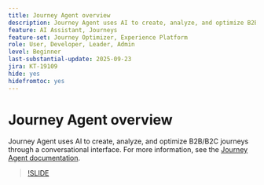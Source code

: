 ```yaml
---
title: Journey Agent overview
description: Journey Agent uses AI to create, analyze, and optimize B2B/B2C journeys through a conversational interface.
feature: AI Assistant, Journeys
feature-set: Journey Optimizer, Experience Platform
role: User, Developer, Leader, Admin
level: Beginner
last-substantial-update: 2025-09-23
jira: KT-19109
hide: yes
hidefromtoc: yes  
---
```

# Journey Agent overview

Journey Agent uses AI to create, analyze, and optimize B2B/B2C journeys through a conversational interface. For more information, see the [Journey Agent documentation](https://experienceleague.adobe.com/en/docs/experience-cloud-ai/experience-cloud-ai/agents/ajo-agent).

>[!SLIDE](journey-agent-overview)


